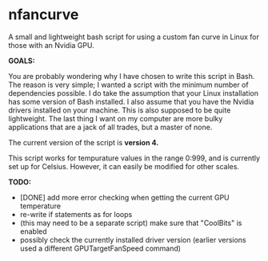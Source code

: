 # nfancurve
A small and lightweight bash script for using a custom fan curve in Linux for those with an Nvidia GPU.

**GOALS:**

You are probably wondering why I have chosen to write this script in Bash. The reason is very simple; I wanted a script with the minimum number of dependencies possible. I do take the assumption that your Linux installation has some version of Bash installed. I also assume that you have the Nvidia drivers installed on your machine.
This is also supposed to be quite lightweight. The last thing I want on my computer are more bulky applications that are a jack of all trades, but a master of none.

The current version of the script is **version 4.**

This script works for tempurature values in the range 0:999, and is currently set up for Celsius. However, it can easily be modified for other scales.

**TODO:**
- [DONE] add more error checking when getting the current GPU temperature
- re-write if statements as for loops
- (this may need to be a separate script) make sure that "CoolBits" is enabled
- possibly check the currently installed driver version (earlier versions used a different GPUTargetFanSpeed command)

